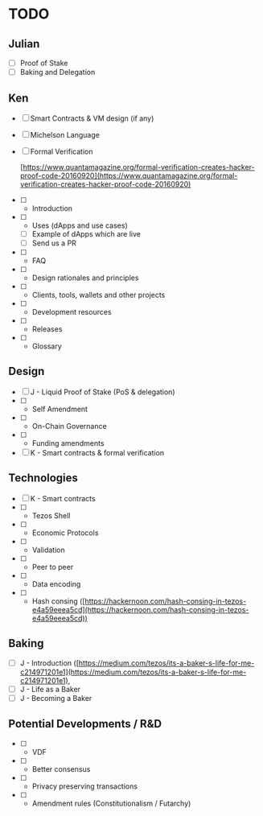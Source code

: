 # TODO

## Julian

- [ ]  Proof of Stake
- [ ]  Baking and Delegation

## Ken

- [ ]  Smart Contracts & VM design (if any)
- [ ]  Michelson Language
- [ ]  Formal Verification

    [https://www.quantamagazine.org/formal-verification-creates-hacker-proof-code-20160920](https://www.quantamagazine.org/formal-verification-creates-hacker-proof-code-20160920)

- [ ]  - Introduction
- [ ]  - Uses (dApps and use cases)
    - [ ]  Example of dApps which are live
    - [ ]  Send us a PR
- [ ]  - FAQ
- [ ]  - Design rationales and principles
- [ ]  - Clients, tools, wallets and other projects
- [ ]  - Development resources
- [ ]  - Releases
- [ ]  - Glossary

## **Design**

- [ ]  J - Liquid Proof of Stake (PoS & delegation)
- [ ]  - Self Amendment
- [ ]  - On-Chain Governance
- [ ]  - Funding amendments
- [ ]  K - Smart contracts & formal verification

## **Technologies**

- [ ]  K - Smart contracts
- [ ]  - Tezos Shell
- [ ]  - Economic Protocols
- [ ]  - Validation
- [ ]  - Peer to peer
- [ ]  - Data encoding
- [ ]  - Hash consing ([https://hackernoon.com/hash-consing-in-tezos-e4a59eeea5cd](https://hackernoon.com/hash-consing-in-tezos-e4a59eeea5cd))

## **Baking**

- [ ]  J - Introduction ([https://medium.com/tezos/its-a-baker-s-life-for-me-c214971201e1](https://medium.com/tezos/its-a-baker-s-life-for-me-c214971201e1),
- [ ]  J - Life as a Baker
- [ ]  J - Becoming a Baker

## **Potential Developments / R&D**

- [ ]  - VDF
- [ ]  - Better consensus
- [ ]  - Privacy preserving transactions
- [ ]  - Amendment rules (Constitutionalism / Futarchy)